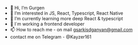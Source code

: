 - 👋 Hi, I’m Gurgen
- 👀 I’m interested in JS, React, Typescript, React Native
- 🌱 I’m currently learning more deep React & typescript
- 💞️ I`m working a frontend developer
- 📫 How to reach me - on mail gsarkisdganyan@gmail.com
- contact me on Telegram - @Kayzer161

<!---
Gurgen-jpg/Gurgen-jpg is a ✨ special ✨ repository because its `README.md` (this file) appears on your GitHub profile.
You can click the Preview link to take a look at your changes.
--->
